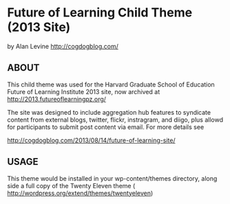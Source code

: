 Future of Learning Child Theme (2013 Site)
==============================
by Alan Levine http://cogdogblog.com/

ABOUT
-----
This child theme was used for the Harvard Graduate School of Education Future of Learning Institute 2013 site, now archived at http://2013.futureoflearningpz.org/

The site was designed to include aggregation hub features to syndicate content from external blogs, twitter, flickr, instragram, and diigo, plus allowd for participants to submit post content via email. For more details see

http://cogdogblog.com/2013/08/14/future-of-learning-site/


USAGE
-----
This theme would be installed in your wp-content/themes directory, along side a full copy of the Twenty Eleven theme ( http://wordpress.org/extend/themes/twentyeleven)


